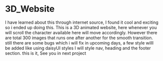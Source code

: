 # 3D_Website
I have learned about this through internet source, I found it cool and exciting so i ended up doing this.
This is a 3D animated website, here whenever you will scroll the character available here will move accordingly.
However there are total 300 images that runs one after another for the smooth transition.
still there are some bugs which i will fix in upcoming days, 
a few style willl be added like using daisyUI styles I will style nav, heading and the footer section.
this is it, See you in next project
